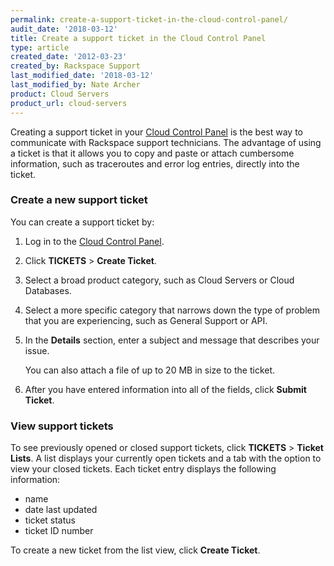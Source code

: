 ```yaml
---
permalink: create-a-support-ticket-in-the-cloud-control-panel/
audit_date: '2018-03-12'
title: Create a support ticket in the Cloud Control Panel
type: article
created_date: '2012-03-23'
created_by: Rackspace Support
last_modified_date: '2018-03-12'
last_modified_by: Nate Archer
product: Cloud Servers
product_url: cloud-servers
---
```


Creating a support ticket in your [Cloud Control Panel](https://mycloud.rackspace.com/) is the best way to communicate
with Rackspace support technicians.  The advantage of using a ticket is that it allows you to copy and paste or attach cumbersome information, such as traceroutes and error log entries, directly into the ticket.

### Create a new support ticket

You can create a support ticket by:

1. Log in to the [Cloud Control Panel](https://mycloud.rackspace.com/).
2. Click **TICKETS** > **Create Ticket**.
3. Select a broad product category, such as Cloud Servers or Cloud Databases.
4. Select a more specific category that narrows down the type of problem that you are experiencing, such as General Support or API.
5. In the **Details** section, enter a subject and message that describes your issue.

   You can also attach a file of up to 20 MB in size to the ticket.

6. After you have entered information into all of the fields, click **Submit Ticket**.


### View support tickets

To see previously opened or closed support tickets, click **TICKETS** > **Ticket Lists**. A list displays your currently open
tickets and a tab with the option to view your closed tickets. Each ticket entry displays the following information:

- name
- date last updated
- ticket status
- ticket ID number

To create a new ticket from the list view, click **Create Ticket**.
